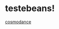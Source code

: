 # testebeans!
[cosmodance](https://github.com/friendlycosmonaut/testebeans/assets/25239044/73fa6c1d-bcbf-4ebc-8eea-25d8a19e3863)
